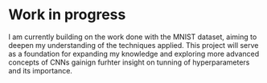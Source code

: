 # **Work in progress**

I am currently building on the work done with the MNIST dataset, aiming to deepen my understanding of the techniques applied. This project will serve as a foundation for expanding my knowledge and exploring more advanced concepts of CNNs gainign furhter insight on tunning of hyperparameters and its importance.
